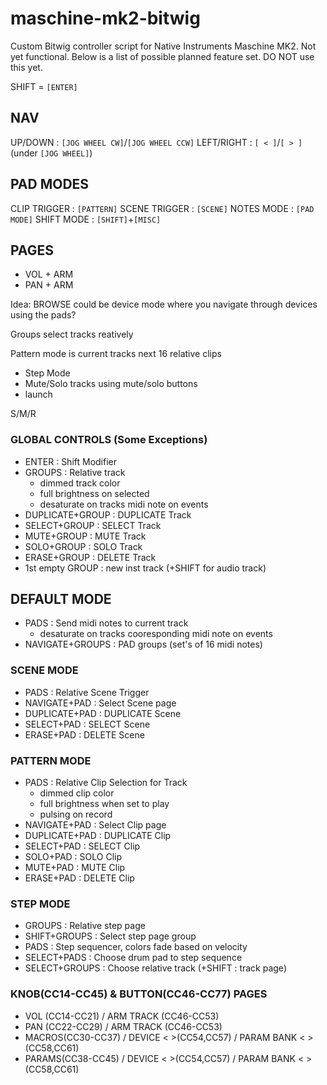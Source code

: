 maschine-mk2-bitwig
====================

Custom Bitwig controller script for Native Instruments Maschine MK2. Not yet functional. Below is a list of possible planned feature set. DO NOT use this yet.

SHIFT = `[ENTER]`

## NAV
UP/DOWN    : `[JOG WHEEL CW]`/`[JOG WHEEL CCW]`
LEFT/RIGHT : `[ < ]`/`[ > ]` (under `[JOG WHEEL]`)


## PAD MODES
CLIP TRIGGER  : `[PATTERN]`
SCENE TRIGGER : `[SCENE]`
NOTES MODE    : `[PAD MODE]`
SHIFT MODE    : `[SHIFT]`+`[MISC]`

## PAGES
* VOL + ARM
* PAN + ARM

Idea: BROWSE could be device mode where you navigate through devices using the pads?

Groups select tracks reatively

Pattern mode is current tracks next 16 relative clips

- Step Mode
- Mute/Solo tracks using mute/solo buttons
- launch

S/M/R

### GLOBAL CONTROLS (Some Exceptions)
- ENTER           : Shift Modifier
- GROUPS          : Relative track
    - dimmed track color
    - full brightness on selected
    - desaturate on tracks midi note on events
- DUPLICATE+GROUP : DUPLICATE Track
- SELECT+GROUP    : SELECT Track
- MUTE+GROUP      : MUTE Track
- SOLO+GROUP      : SOLO Track
- ERASE+GROUP     : DELETE Track
- 1st empty GROUP : new inst track (+SHIFT for audio track)

## DEFAULT MODE
- PADS            : Send midi notes to current track
    - desaturate on tracks cooresponding midi note on events
- NAVIGATE+GROUPS : PAD groups (set's of 16 midi notes)


### SCENE MODE
- PADS            : Relative Scene Trigger
- NAVIGATE+PAD    : Select Scene page
- DUPLICATE+PAD   : DUPLICATE Scene
- SELECT+PAD      : SELECT Scene
- ERASE+PAD       : DELETE Scene


### PATTERN MODE
- PADS          : Relative Clip Selection for Track 
    - dimmed clip color
    - full brightness when set to play
    - pulsing on record
- NAVIGATE+PAD  : Select Clip page
- DUPLICATE+PAD : DUPLICATE Clip
- SELECT+PAD    : SELECT Clip
- SOLO+PAD      : SOLO Clip
- MUTE+PAD      : MUTE Clip
- ERASE+PAD     : DELETE Clip


### STEP MODE 
- GROUPS        : Relative step page
- SHIFT+GROUPS  : Select step page group
- PADS          : Step sequencer, colors fade based on velocity
- SELECT+PADS   : Choose drum pad to step sequence
- SELECT+GROUPS : Choose relative track (+SHIFT : track page)


### KNOB(CC14-CC45) & BUTTON(CC46-CC77) PAGES
- VOL   (CC14-CC21) / ARM TRACK (CC46-CC53)
- PAN   (CC22-CC29) / ARM TRACK (CC46-CC53)
- MACROS(CC30-CC37) / DEVICE < >(CC54,CC57) / PARAM BANK < >(CC58,CC61)
- PARAMS(CC38-CC45) / DEVICE < >(CC54,CC57) / PARAM BANK < >(CC58,CC61)